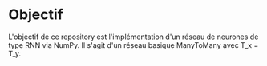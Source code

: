 # Objectif
L'objectif de ce repository est l'implémentation d'un réseau de neurones de type RNN via NumPy. Il s'agit d'un réseau basique ManyToMany avec T_x = T_y.